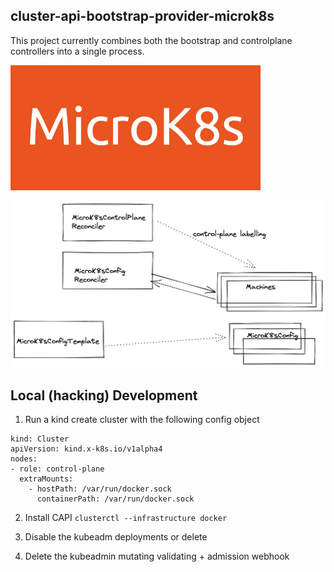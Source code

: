 


## cluster-api-bootstrap-provider-microk8s

This project currently combines both the bootstrap and controlplane controllers into a single process.

<img src="images/microk8s.png" width="400px" />

![arch](images/arch.png)

## Local (hacking) Development

1. Run a kind create cluster with the following config object

```
kind: Cluster
apiVersion: kind.x-k8s.io/v1alpha4
nodes:
- role: control-plane
  extraMounts:
    - hostPath: /var/run/docker.sock
      containerPath: /var/run/docker.sock
```

2. Install CAPI `clusterctl --infrastructure docker`

3. Disable the kubeadm deployments or delete
4. Delete the kubeadmin mutating validating + admission webhook